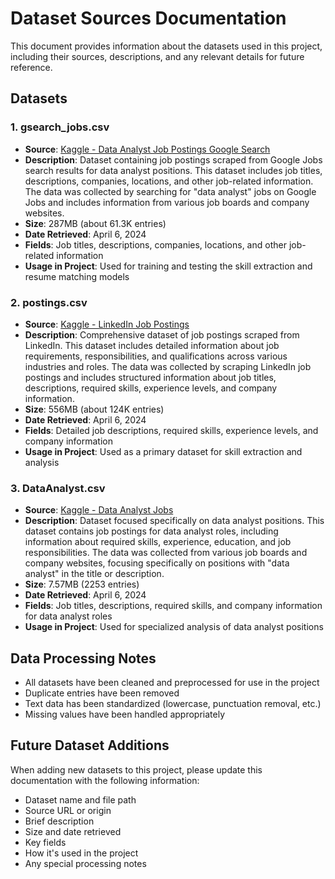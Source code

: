 # Dataset Sources Documentation

This document provides information about the datasets used in this project, including their sources, descriptions, and any relevant details for future reference.

## Datasets

### 1. gsearch_jobs.csv
- **Source**: [Kaggle - Data Analyst Job Postings Google Search](https://www.kaggle.com/datasets/lukebarousse/data-analyst-job-postings-google-search)
- **Description**: Dataset containing job postings scraped from Google Jobs search results for data analyst positions. This dataset includes job titles, descriptions, companies, locations, and other job-related information. The data was collected by searching for "data analyst" jobs on Google Jobs and includes information from various job boards and company websites.
- **Size**: 287MB (about 61.3K entries)
- **Date Retrieved**: April 6, 2024
- **Fields**: Job titles, descriptions, companies, locations, and other job-related information
- **Usage in Project**: Used for training and testing the skill extraction and resume matching models

### 2. postings.csv
- **Source**: [Kaggle - LinkedIn Job Postings](https://www.kaggle.com/datasets/arshkon/linkedin-job-postings)
- **Description**: Comprehensive dataset of job postings scraped from LinkedIn. This dataset includes detailed information about job requirements, responsibilities, and qualifications across various industries and roles. The data was collected by scraping LinkedIn job postings and includes structured information about job titles, descriptions, required skills, experience levels, and company information.
- **Size**: 556MB (about 124K entries)
- **Date Retrieved**: April 6, 2024
- **Fields**: Detailed job descriptions, required skills, experience levels, and company information
- **Usage in Project**: Used as a primary dataset for skill extraction and analysis

### 3. DataAnalyst.csv
- **Source**: [Kaggle - Data Analyst Jobs](https://www.kaggle.com/datasets/andrewmvd/data-analyst-jobs)
- **Description**: Dataset focused specifically on data analyst positions. This dataset contains job postings for data analyst roles, including information about required skills, experience, education, and job responsibilities. The data was collected from various job boards and company websites, focusing specifically on positions with "data analyst" in the title or description.
- **Size**: 7.57MB (2253 entries)
- **Date Retrieved**: April 6, 2024
- **Fields**: Job titles, descriptions, required skills, and company information for data analyst roles
- **Usage in Project**: Used for specialized analysis of data analyst positions

## Data Processing Notes

- All datasets have been cleaned and preprocessed for use in the project
- Duplicate entries have been removed
- Text data has been standardized (lowercase, punctuation removal, etc.)
- Missing values have been handled appropriately

## Future Dataset Additions

When adding new datasets to this project, please update this documentation with the following information:
- Dataset name and file path
- Source URL or origin
- Brief description
- Size and date retrieved
- Key fields
- How it's used in the project
- Any special processing notes 